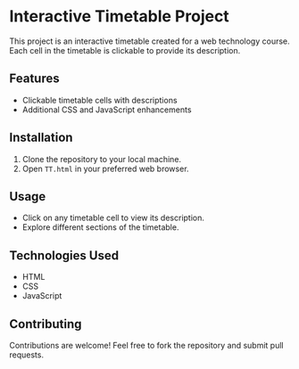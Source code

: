 # Interactive Timetable Project

This project is an interactive timetable created for a web technology course. Each cell in the timetable is clickable to provide its description.

## Features
- Clickable timetable cells with descriptions
- Additional CSS and JavaScript enhancements

## Installation
1. Clone the repository to your local machine.
2. Open `TT.html` in your preferred web browser.

## Usage
- Click on any timetable cell to view its description.
- Explore different sections of the timetable.

## Technologies Used
- HTML
- CSS
- JavaScript

## Contributing
Contributions are welcome! Feel free to fork the repository and submit pull requests.




